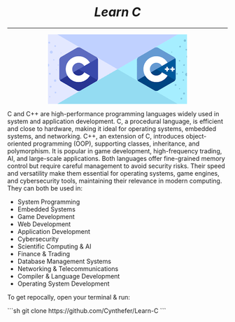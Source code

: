 <h1 style="display: flex; justify-content: center;"><i> Learn C</i></h1>
<hr/>
<div style="display: flex; justify-content: center;">
    <img src="images/logo.png" />
</div>
<p>C and C++ are high-performance programming languages widely used in system and application development. C, a procedural language, is efficient and close to hardware, making it ideal for operating systems, embedded systems, and networking. C++, an extension of C, introduces object-oriented programming (OOP), supporting classes, inheritance, and polymorphism. It is popular in game development, high-frequency trading, AI, and large-scale applications. Both languages offer fine-grained memory control but require careful management to avoid security risks. Their speed and versatility make them essential for operating systems, game engines, and cybersecurity tools, maintaining their relevance in modern computing. They can both be used in:

</p>
<ul>
    <li>System Programming</li>
    <li>Embedded Systems</li>
    <li>Game Development</li>
    <li>Web Development</li>
    <li>Application Development</li>
    <li>Cybersecurity</li>
    <li>Scientific Computing & AI</li>
    <li>Finance & Trading</li>
    <li>Database Management Systems</li>
    <li>Networking & Telecommunications</li>
    <li>Compiler & Language Development</li>
    <li>Operating System Development</li>
</ul>
<p>To get repocally, open your terminal & run:
</p>
```sh
git clone https://github.com/Cynthefer/Learn-C
```
